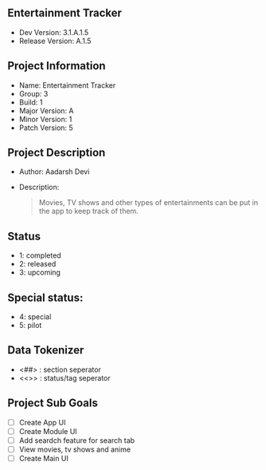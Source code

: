 ## Entertainment Tracker

- Dev Version: 3.1.A.1.5
- Release Version: A.1.5

## Project Information

- Name: Entertainment Tracker
- Group: 3
- Build: 1
- Major Version: A
- Minor Version: 1
- Patch Version: 5

## Project Description

- Author: Aadarsh Devi

- Description:
  > Movies, TV shows and other types of entertainments can be put in the app to keep track of them.

## Status

- 1: completed
- 2: released
- 3: upcoming

## Special status:

- 4: special
- 5: pilot

## Data Tokenizer

- <##> : section seperator
- <<>> : status/tag seperator

## Project Sub Goals

- [ ] Create App UI
- [ ] Create Module UI
- [ ] Add seardch feature for search tab
- [ ] View movies, tv shows and anime
- [ ] Create Main UI
